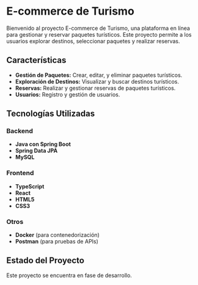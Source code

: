 # E-commerce de Turismo

Bienvenido al proyecto E-commerce de Turismo, una plataforma en línea para gestionar y reservar paquetes turísticos. Este proyecto permite a los usuarios explorar destinos, seleccionar paquetes y realizar reservas.

## Características

- **Gestión de Paquetes:** Crear, editar, y eliminar paquetes turísticos.
- **Exploración de Destinos:** Visualizar y buscar destinos turísticos.
- **Reservas:** Realizar y gestionar reservas de paquetes turísticos.
- **Usuarios:** Registro y gestión de usuarios.

## Tecnologías Utilizadas

### Backend

- **Java con Spring Boot**
- **Spring Data JPA**
- **MySQL**

### Frontend

- **TypeScript**
- **React**
- **HTML5**
- **CSS3**

### Otros

- **Docker** (para contenedorización)
- **Postman** (para pruebas de APIs)

## Estado del Proyecto

Este proyecto se encuentra en fase de desarrollo.

